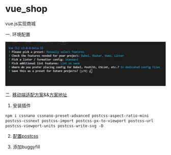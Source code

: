 # vue_shop
vue.js实现商城

一. 环境配置

![vue-cli配置](readmeImages/1.jpg)

二. [移动端适配方案](https://github.com/HaitaoWang555/vue_shop/commit/39c7999332b1bd0b906a27d2b0ec5dad799f1e69)&&[方案地址](https://www.w3cplus.com/mobile/vw-layout-in-vue.html)

  1. 安装插件
  ```
  npm i cssnano cssnano-preset-advanced postcss-aspect-ratio-mini postcss-cssnext postcss-import postcss-px-to-viewport postcss-url postcss-viewport-units postcss-write-svg -D
  ```
  
  2. [配置postcss](.postcssrc.js)

  3. 添加buggyfill